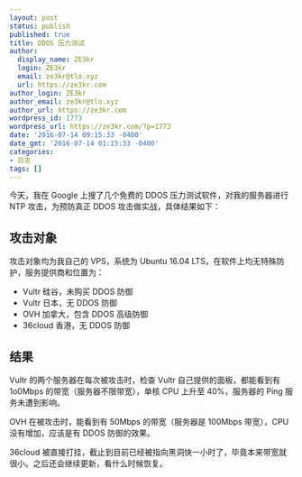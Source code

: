```yaml
---
layout: post
status: publish
published: true
title: DDOS 压力测试
author:
  display_name: ZE3kr
  login: ZE3kr
  email: ze3kr@tlo.xyz
  url: https://ze3kr.com
author_login: ZE3kr
author_email: ze3kr@tlo.xyz
author_url: https://ze3kr.com
wordpress_id: 1773
wordpress_url: https://ze3kr.com/?p=1773
date: '2016-07-14 09:15:33 -0400'
date_gmt: '2016-07-14 01:15:33 -0400'
categories:
- 日志
tags: []
---
```

<p>今天，我在 Google 上搜了几个免费的 DDOS 压力测试软件，对我的服务器进行 NTP 攻击，为预防真正 DDOS 攻击做实战，具体结果如下：</p>
<p><!--more--></p>
<h2>攻击对象</h2>
<p>攻击对象均为我自己的 VPS，系统为 Ubuntu 16.04 LTS，在软件上均无特殊防护，服务提供商和位置为：</p>
<ul>
<li>Vultr 硅谷，未购买 DDOS 防御</li>
<li>Vultr 日本，无 DDOS 防御</li>
<li>OVH 加拿大，包含 DDOS 高级防御</li>
<li>36cloud 香港，无 DDOS 防御</li>
</ul>
<h2>结果</h2>
<p>Vultr 的两个服务器在每次被攻击时，检查 Vultr 自己提供的面板，都能看到有 1o0Mbps 的带宽（服务器不限带宽），单核 CPU 上升至 40%，服务器的 Ping 服务未遭到影响。</p>
<p>OVH 在被攻击时，能看到有 50Mbps 的带宽（服务器是 100Mbps 带宽），CPU 没有增加，应该是有 DDOS 防御的效果。</p>
<p>36cloud 被直接打挂，截止到目前已经被指向黑洞快一小时了，毕竟本来带宽就很小。之后还会继续更新，看什么时候恢复。</p>

